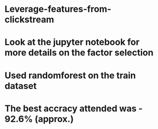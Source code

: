 # Leverage-features-from-clickstream


# Look at the jupyter notebook for more details on the factor selection

# Used randomforest on the train dataset
# The best accracy attended was - 92.6% (approx.)
